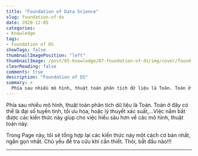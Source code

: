 ```yaml
---
title: "Foundation of Data Science"
slug: foundation-of-ds
date: 2020-12-05
categories:
- Knowledge
tags:
- Foundation of DS
showTags: false
thumbnailImagePosition: "left"
thumbnailImage: /post/05-knowledge/07-foundation-of-ds/img/cover/found-of-ds.jpg
clearReading: false	
comments: true
description: "Foundation of DS"
summary: >
  Phía sau nhiều mô hình, thuật toán phân tích dữ liệu là Toán. Toán ở đây có thể là đại số tuyến tính, tối ưu hóa, hoặc lý thuyết xác suất,...Việc nắm bắt được các kiến thức này...
---
```


Phía sau nhiều mô hình, thuật toán phân tích dữ liệu là Toán. Toán ở đây có thể là đại số tuyến tính, tối ưu hóa, hoặc lý thuyết xác suất,...Việc nắm bắt được các kiến thức này giúp cho việc hiểu sâu hơn về các mô hình, thuật toán này. 

Trong Page này, tôi sẽ tổng hợp lại các kiến thức này một cách cơ bản nhất, ngắn gọn nhất. Chủ yếu để tra cứu khi cần thiết. Thôi, bắt đầu nào!!!

---
